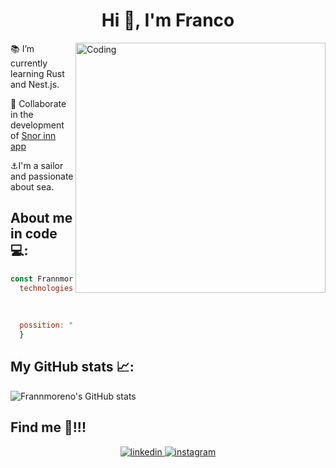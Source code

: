<h1 align="center">Hi 👋, I'm Franco</h1>

<!-- ![javascript](https://user-images.githubusercontent.com/105460828/197902463-6288eea5-d673-494b-90fe-c4f3f6d1a79a.png) -->

<img align="right" alt="Coding" width="400" src="https://user-images.githubusercontent.com/105460828/197902463-6288eea5-d673-494b-90fe-c4f3f6d1a79a.png">



📚 I’m currently learning Rust and Nest.js.

👾 Collaborate in the development of [Snor inn app](https://snor-inn.vercel.app/)

⚓I'm a sailor and passionate about sea.



## About me in code 💻:
```js 
const Frannmoreno = {
  technologies: [HTML, CSS, JavaScript,
               React, Redux, Node.js, Bcrypt, 
               Express.js, PostgreSQL, SQLite, 
               Sequelize, MongoDB, Mongoose],
  possition: "Full Stack Developer",
  }
```
## My GitHub stats 📈:

![Frannmoreno's GitHub stats](https://github-readme-stats.vercel.app/api?username=Frannmoreno&show_icons=true&theme=radical)

## Find me 📩!!!

<div align="center">
<a href="https://linkedin.com/in/franco-nahuel-moreno-770186236" target="_blank">
<img src=https://img.shields.io/badge/linkedin-%231E77B5.svg?&style=for-the-badge&logo=linkedin&logoColor=white alt=linkedin style="margin-bottom: 5px;" />
</a>
<a href="https://instagram.com/frannmoreno13" target="_blank">
<img src=https://img.shields.io/badge/instagram-%23000000.svg?&style=for-the-badge&logo=instagram&logoColor=white alt=instagram style="margin-bottom: 5px;" />
</a>  
</div>  



<!---
Frannmoreno/Frannmoreno is a ✨ special ✨ repository because its `README.md` (this file) appears on your GitHub profile.
You can click the Preview link to take a look at your changes.
--->
